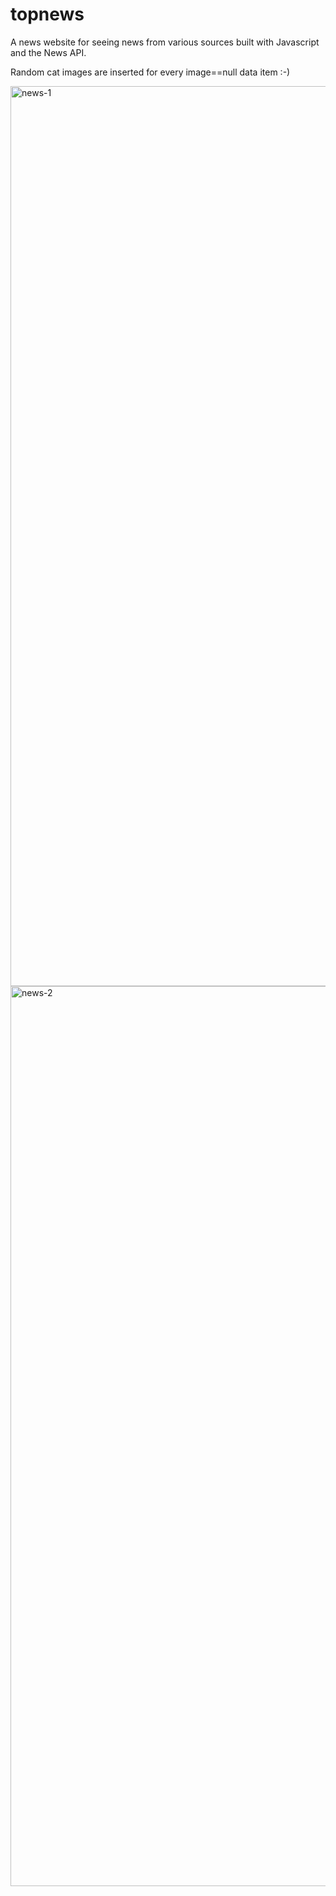# topnews

A news website for seeing news from various sources built with Javascript and the News API.

Random cat images are inserted for every image==null data item :-)

<img width="1440" alt="news-1" src="https://github.com/gredta/news/assets/80772221/d7862b49-8340-495d-8059-e41021123269">

<img width="1440" alt="news-2" src="https://github.com/gredta/news/assets/80772221/f6225f02-a9a4-483e-b16a-6f04cbdbe3bc">
